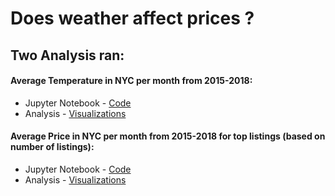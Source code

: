 # Does weather affect prices ?

## Two Analysis ran:

#### Average Temperature in NYC per month from 2015-2018:
* Jupyter Notebook - [ Code ](https://github.com/mjvillacresesn/AirbnbProject/blob/master/Final_Code/Weather/AvgTemp/AvgWeather.ipynb) 
* Analysis - [Visualizations](https://github.com/mjvillacresesn/AirbnbProject/blob/master/Final_Code/Weather/AvgTemp/README.md)

#### Average Price in NYC per month from 2015-2018 for top listings (based on number of listings):
* Jupyter Notebook - [ Code ](https://github.com/mjvillacresesn/AirbnbProject/blob/master/Final_Code/Weather/AvgPrice/AvgPrice.ipynb) 
* Analysis - [Visualizations](https://github.com/mjvillacresesn/AirbnbProject/blob/master/Final_Code/Weather/AvgPrice/README.md)
